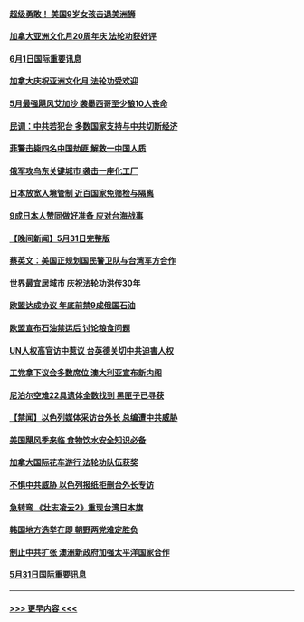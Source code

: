 #### [超级勇敢！ 美国9岁女孩击退美洲狮](../pages/prog202/a103443900.md?t=06011950) 
#### [加拿大亚洲文化月20周年庆 法轮功获好评](../pages/prog202/a103443870.md?t=06011950) 
#### [6月1日国际重要讯息](../pages/prog202/a103443861.md?t=06011950) 
#### [加拿大庆祝亚洲文化月 法轮功受欢迎](../pages/prog202/a103443127.md?t=06011950) 
#### [5月最强飓风艾加沙 袭墨西哥至少酿10人丧命](../pages/prog202/a103443829.md?t=06011950) 
#### [民调：中共若犯台 多数国家支持与中共切断经济](../pages/prog202/a103443805.md?t=06011950) 
#### [菲警击毙四名中国劫匪 解救一中国人质](../pages/prog202/a103443783.md?t=06011950) 
#### [俄军攻乌东关键城市 袭击一座化工厂](../pages/prog202/a103443761.md?t=06011950) 
#### [日本放宽入境管制 近百国家免筛检与隔离](../pages/prog202/a103443636.md?t=06011950) 
#### [9成日本人赞同做好准备 应对台海战事](../pages/prog202/a103443635.md?t=06011950) 
#### [【晚间新闻】5月31日完整版](../pages/prog202/a103443598.md?t=06011950) 
#### [蔡英文：美国正规划国民警卫队与台湾军方合作](../pages/prog202/a103443545.md?t=06011950) 
#### [世界最宜居城市 庆祝法轮功洪传30年](../pages/prog202/a103443362.md?t=06011950) 
#### [欧盟达成协议 年底前禁9成俄国石油](../pages/prog202/a103443358.md?t=06011950) 
#### [欧盟宣布石油禁运后 讨论粮食问题](../pages/prog202/a103443360.md?t=06011950) 
#### [UN人权高官访中惹议 台英德关切中共迫害人权](../pages/prog202/a103443349.md?t=06011950) 
#### [工党拿下议会多数席位 澳大利亚宣布新内阁](../pages/prog202/a103443348.md?t=06011950) 
#### [尼泊尔空难22具遗体全数找到 黑匣子已寻获](../pages/prog202/a103443346.md?t=06011950) 
#### [【禁闻】以色列媒体采访台外长 总编遭中共威胁](../pages/prog202/a103443226.md?t=06011950) 
#### [美国飓风季来临 食物饮水安全知识必备](../pages/prog202/a103443028.md?t=06011950) 
#### [加拿大国际花车游行 法轮功队伍获奖](../pages/prog202/a103442983.md?t=06011950) 
#### [不惧中共威胁 以色列报纸拒删台外长专访](../pages/prog202/a103443012.md?t=06011950) 
#### [急转弯 《壮志凌云2》重现台湾日本旗](../pages/prog202/a103443001.md?t=06011950) 
#### [韩国地方选举在即 朝野两党难定胜负](../pages/prog202/a103442979.md?t=06011950) 
#### [制止中共扩张 澳洲新政府加强太平洋国家合作](../pages/prog202/a103442977.md?t=06011950) 
#### [5月31日国际重要讯息](../pages/prog202/a103442975.md?t=06011950) 

----
#### [ >>> 更早内容 <<< ](../indexes/prog202-earlier.md)
